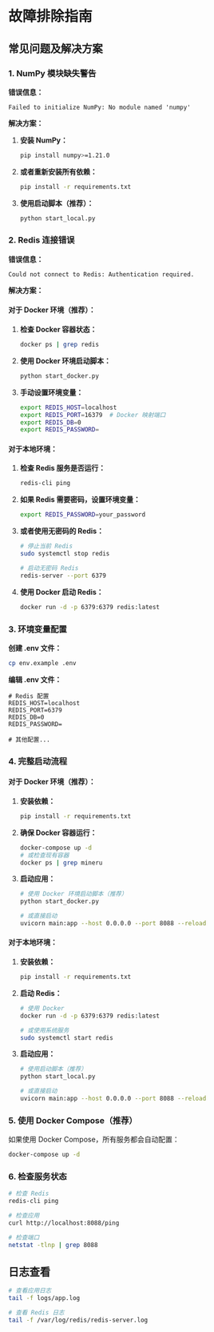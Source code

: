 # 故障排除指南

## 常见问题及解决方案

### 1. NumPy 模块缺失警告

**错误信息：**
```
Failed to initialize NumPy: No module named 'numpy'
```

**解决方案：**

1. **安装 NumPy：**
   ```bash
   pip install numpy>=1.21.0
   ```

2. **或者重新安装所有依赖：**
   ```bash
   pip install -r requirements.txt
   ```

3. **使用启动脚本（推荐）：**
   ```bash
   python start_local.py
   ```

### 2. Redis 连接错误

**错误信息：**
```
Could not connect to Redis: Authentication required.
```

**解决方案：**

#### 对于 Docker 环境（推荐）：

1. **检查 Docker 容器状态：**
   ```bash
   docker ps | grep redis
   ```

2. **使用 Docker 环境启动脚本：**
   ```bash
   python start_docker.py
   ```

3. **手动设置环境变量：**
   ```bash
   export REDIS_HOST=localhost
   export REDIS_PORT=16379  # Docker 映射端口
   export REDIS_DB=0
   export REDIS_PASSWORD=
   ```

#### 对于本地环境：

1. **检查 Redis 服务是否运行：**
   ```bash
   redis-cli ping
   ```

2. **如果 Redis 需要密码，设置环境变量：**
   ```bash
   export REDIS_PASSWORD=your_password
   ```

3. **或者使用无密码的 Redis：**
   ```bash
   # 停止当前 Redis
   sudo systemctl stop redis
   
   # 启动无密码 Redis
   redis-server --port 6379
   ```

4. **使用 Docker 启动 Redis：**
   ```bash
   docker run -d -p 6379:6379 redis:latest
   ```

### 3. 环境变量配置

**创建 .env 文件：**
```bash
cp env.example .env
```

**编辑 .env 文件：**
```env
# Redis 配置
REDIS_HOST=localhost
REDIS_PORT=6379
REDIS_DB=0
REDIS_PASSWORD=

# 其他配置...
```

### 4. 完整启动流程

#### 对于 Docker 环境（推荐）：

1. **安装依赖：**
   ```bash
   pip install -r requirements.txt
   ```

2. **确保 Docker 容器运行：**
   ```bash
   docker-compose up -d
   # 或检查现有容器
   docker ps | grep mineru
   ```

3. **启动应用：**
   ```bash
   # 使用 Docker 环境启动脚本（推荐）
   python start_docker.py
   
   # 或直接启动
   uvicorn main:app --host 0.0.0.0 --port 8088 --reload
   ```

#### 对于本地环境：

1. **安装依赖：**
   ```bash
   pip install -r requirements.txt
   ```

2. **启动 Redis：**
   ```bash
   # 使用 Docker
   docker run -d -p 6379:6379 redis:latest
   
   # 或使用系统服务
   sudo systemctl start redis
   ```

3. **启动应用：**
   ```bash
   # 使用启动脚本（推荐）
   python start_local.py
   
   # 或直接启动
   uvicorn main:app --host 0.0.0.0 --port 8088 --reload
   ```

### 5. 使用 Docker Compose（推荐）

如果使用 Docker Compose，所有服务都会自动配置：

```bash
docker-compose up -d
```

### 6. 检查服务状态

```bash
# 检查 Redis
redis-cli ping

# 检查应用
curl http://localhost:8088/ping

# 检查端口
netstat -tlnp | grep 8088
```

## 日志查看

```bash
# 查看应用日志
tail -f logs/app.log

# 查看 Redis 日志
tail -f /var/log/redis/redis-server.log
``` 